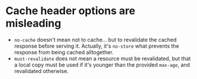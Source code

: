 # Cache header options are misleading
* `no-cache` doesn't mean not to cache... but to revalidate the cached response before serving it. Actually, it's `no-store` what prevents the response from being cached alltogether.
* `must-revalidate` does not mean a resource must be revalidated, but that a local copy must be used if it's younger than the provided `max-age`, and revalidated otherwise.
